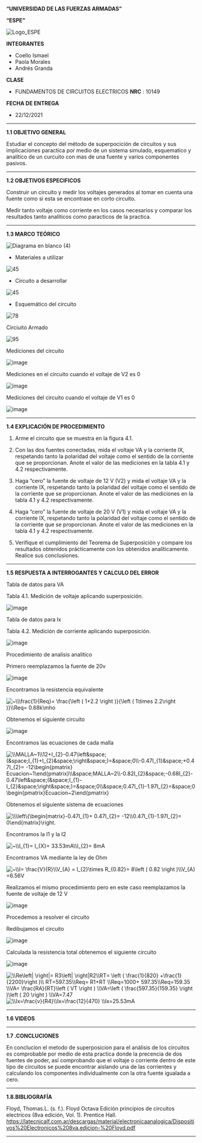 **“UNIVERSIDAD DE LAS FUERZAS ARMADAS”**

**“ESPE”**

![Logo_ESPE](https://user-images.githubusercontent.com/93800511/140828546-04ee2765-180c-4e68-84cf-8bca73c21c5f.png)

**INTEGRANTES**
* Coello Ismael 
* Paola Morales 
* Andrés Granda
 
**CLASE**
* FUNDAMENTOS DE CIRCUITOS ELECTRICOS **NRC** : 10149

**FECHA DE ENTREGA**
* 22/12/2021
--------------------------------------------------------------------------------------------------------------------------------------------------------------------------------

**1.1 OBJETIVO GENERAL**

Estudiar el concepto del método de superpocición de circuitos y sus implicaciones paractica por medio de un sistema simulado, esquematico y analítico de un curcuito con mas de una fuente y varios componentes pasivos. 

--------------------------------------------------------------------------------------------------------------------------------------------------------------------------------

**1.2 OBJETIVOS ESPECIFICOS**

Construir un circuito y medir los voltajes generados al tomar en cuenta una fuente como si esta se encontrase en corto circuito.

Medir tanto voltaje como corriente en los casos necesarios y comparar los resultados tanto analiticos como paracticos de la practica.

--------------------------------------------------------------------------------------------------------------------------------------------------------------------------------

**1.3 MARCO TEÓRICO**

![Diagrama en blanco (4)](https://user-images.githubusercontent.com/93800511/147184271-ce008cf3-a28f-4638-9cbf-5f8badd2e48d.png)

* Materiales a utilizar

![45](https://user-images.githubusercontent.com/93800511/147148540-4c625ba5-a153-406e-9326-11f1f0a0effe.png)

* Circuito a desarrollar

![45](https://user-images.githubusercontent.com/93800511/147148692-ce09e4d6-3f21-4443-b846-2572b9353837.png)

* Esquemático del circuito 

![78](https://user-images.githubusercontent.com/93800511/147150848-dee73b58-4653-4076-b92d-3787d8957f14.png)

Circiuito Armado 

![95](https://user-images.githubusercontent.com/93800511/147153300-d8392b79-6747-4af6-a266-dc9b7e05436b.jpg)

Mediciones del circuito

![image](https://user-images.githubusercontent.com/93835587/147166275-387c44a7-804f-443a-80ef-e2cae2a4781c.png)


Mediciones en el circuito cuando el voltaje de V2 es 0

![image](https://user-images.githubusercontent.com/93835587/147160500-345cacff-354b-4c37-a968-74f45de09775.png)

Mediciones del circuito cuando el voltaje de V1 es 0

![image](https://user-images.githubusercontent.com/93835587/147160075-c2be73e0-dedb-478f-bbc8-d3200239bbd6.png)

--------------------------------------------------------------------------------------------------------------------------------------------------------------------------------

**1.4 EXPLICACIÓN DE PROCEDIMIENTO**

1. Arme el circuito que se muestra en la figura 4.1.

2. Con las dos fuentes conectadas, mida el voltaje VA y la corriente IX, respetando
tanto la polaridad del voltaje como el sentido de la corriente que se proporcionan. Anote
el valor de las mediciones en la tabla 4.1 y 4.2 respectivamente.

3. Haga “cero” la fuente de voltaje de 12 V (V2) y mida el voltaje VA y la corriente
IX, respetando tanto la polaridad del voltaje como el sentido de la corriente que se
proporcionan. Anote el valor de las mediciones en la tabla 4.1 y 4.2 respectivamente.

4. Haga “cero” la fuente de voltaje de 20 V (V1) y mida el voltaje VA y la corriente
IX, respetando tanto la polaridad del voltaje como el sentido de la corriente que se
proporcionan. Anote el valor de las mediciones en la tabla 4.1 y 4.2 respectivamente.

5. Verifique el cumplimiento del Teorema de Superposición y compare los
resultados obtenidos prácticamente con los obtenidos analíticamente. Realice sus
conclusiones.


--------------------------------------------------------------------------------------------------------------------------------------------------------------------------------

**1.5 RESPUESTA A INTERROGANTES Y CALCULO DEL ERROR**


Tabla de datos para VA

Tabla 4.1. Medición de voltaje aplicando superposición.

![image](https://user-images.githubusercontent.com/93835587/147249980-6f84fa8c-b726-4888-b6a5-63d4c0953a34.png)


Tabla de datos para Ix

Tabla 4.2. Medición de corriente aplicando superposición.

![image](https://user-images.githubusercontent.com/93835587/147250025-a0a36357-f0cf-47b0-90e4-e21f9b567fc2.png)


Procedimiento de analisis analitico

 Primero reemplazamos la fuente de 20v
 
 ![image](https://user-images.githubusercontent.com/93835587/147170994-910734ac-0654-49d8-aed9-f6681c1806bc.png)

Encontramos la resistencia equivalente

<img src="https://latex.codecogs.com/svg.image?~\\\frac{1}{Req}=&space;\frac{\left&space;(&space;1&plus;2.2&space;\right&space;)}{\left&space;(&space;&space;&space;1\times&space;2.2\right&space;)}\\Req=&space;0.68k\mho&space;&space;" title="~\\\frac{1}{Req}= \frac{\left ( 1+2.2 \right )}{\left ( 1\times 2.2\right )}\\Req= 0.68k\mho " />

Obtenemos el siguiente circuito

![image](https://user-images.githubusercontent.com/93835587/147172082-5b068491-8fe2-435c-82f9-423a18daa224.png)


Encontramos las ecuaciones de cada malla 

<img src="https://latex.codecogs.com/svg.image?\\MALLA~1\\12&plus;I_{2}-0.47\left&space;(&space;I_{1}&plus;I_{2}&space;\right&space;)=&space;0\\-0.47I_{1}&space;&plus;0.47I_{2}=&space;-12\begin{pmatrix}&space;Ecuacion~1\end{pmatrix}\\&space;MALLA~2\\-0.82I_{2}&space;-0.68I_{2}-0.47\left&space;(&space;I_{1}-I_{2}&space;\right&space;)=&space;0\\&space;0.47I_{1}-1.97I_{2}=&space;0\begin{pmatrix}Ecuacion~2\end{pmatrix}" title="\\MALLA~1\\12+I_{2}-0.47\left&space;(&space;I_{1}+I_{2}&space;\right&space;)=&space;0\\-0.47I_{1}&space;+0.47I_{2}= -12\begin{pmatrix} Ecuacion~1\end{pmatrix}\\&space;MALLA~2\\-0.82I_{2}&space;-0.68I_{2}-0.47\left&space;(&space;I_{1}-I_{2}&space;\right&space;)=&space;0\\&space;0.47I_{1}-1.97I_{2}=&space;0\begin{pmatrix}Ecuacion~2\end{pmatrix}" />

Obtenemos el siguiente sistema de ecuaciones 

<img src="https://latex.codecogs.com/svg.image?\\\left\{\begin{matrix}-0.47I_{1}&plus;&space;0.47I_{2}=&space;-12\\0.47I_{1}-1.97I_{2}=&space;0\end{matrix}\right." title="\\\left\{\begin{matrix}-0.47I_{1}+ 0.47I_{2}= -12\\0.47I_{1}-1.97I_{2}= 0\end{matrix}\right." />

Encontramos la I1 y la I2

<img src="https://latex.codecogs.com/svg.image?~\\I_{1}=&space;I_{X}=&space;33.53mA\\I_{2}=&space;8mA" title="~\\I_{1}= I_{X}= 33.53mA\\I_{2}= 8mA" />

Encontramos VA mediante la ley de Ohm

<img src="https://latex.codecogs.com/svg.image?~\\I=&space;\frac{V}{R}\\V_{A}&space;=&space;I_{2}\times&space;R_{0.82}=&space;8\left&space;(&space;0.82&space;\right&space;)\\V_{A}&space;=6.56V&space;" title="~\\I= \frac{V}{R}\\V_{A} = I_{2}\times R_{0.82}= 8\left ( 0.82 \right )\\V_{A} =6.56V " />

Realizamos el mismo procedimiento pero en este caso reemplazamos la fuente de voltaje de 12 V 

![image](https://user-images.githubusercontent.com/93835587/147174272-0bf3112a-1c1b-458f-833e-ef1a2afd19d8.png)

Procedemos a resolver el circuito 

Redibujamos el circuito 

![image](https://user-images.githubusercontent.com/93835587/147174508-514c2099-0434-4e80-a424-f49f44527b14.png)
 
 Calculada la resistencia total obtenemos el siguiente circuito
 
 ![image](https://user-images.githubusercontent.com/93835587/147174904-59512170-c8e4-4a59-9ed7-141a05853439.png)



<img src="https://latex.codecogs.com/svg.image?\\Re\left|&space;\right|=&space;R3\left|&space;\right|R2\\RT=&space;\left&space;(&space;\frac{1}{820}&space;&plus;\frac{1}{2200}\right&space;)\\&space;RT=597.35\\Req=&space;R1&plus;RT&space;\\Req=1000&plus;&space;597.35\\Req=159.35&space;\\VA=&space;\frac{RA}{RT}\left&space;(&space;VT&space;\right&space;)&space;\\VA=\left&space;(&space;\frac{597.35}{159.35}&space;\right&space;)\left&space;(&space;20&space;\right&space;)&space;\\VA=7.47&space;" title="\\Re\left| \right|= R3\left| \right|R2\\RT= \left ( \frac{1}{820} +\frac{1}{2200}\right )\\ RT=597.35\\Req= R1+RT \\Req=1000+ 597.35\\Req=159.35 \\VA= \frac{RA}{RT}\left ( VT \right ) \\VA=\left ( \frac{597.35}{159.35} \right )\left ( 20 \right ) \\VA=7.47 " />

<img src="https://latex.codecogs.com/svg.image?\\Ix=\frac{v}{R4}\\Ix=\frac{12}{470}&space;\\Ix=25.53mA&space;" title="\\Ix=\frac{v}{R4}\\Ix=\frac{12}{470} \\Ix=25.53mA " />



--------------------------------------------------------------------------------------------------------------------------------------------------------------------------------

**1.6 VIDEOS**

--------------------------------------------------------------------------------------------------------------------------------------------------------------------------------

**1.7 .CONCLUCIONES**

En conclucion el metodo de superposicion para el análisis de los circuitos es comprobable por medio de esta practica donde la precencia de dos fuentes de poder, así comprobando que el voltaje o corriente dentro de este tipo de circuitos se puede encontrar aislando una de las corrientes y calculando los componentes individualmente con la otra fuente igualada a cero. 

--------------------------------------------------------------------------------------------------------------------------------------------------------------------------------

**1.8.BIBLIOGRAFÍA**

Floyd, Thomas.L. (s. f.). Floyd Octava Edición principios de circuitos electricos (8va edición, Vol. 1). Prentice Hall. https://latecnicalf.com.ar/descargas/material/electronicaanalogica/Dispositivos%20Electronicos%208va.edicion-%20Floyd.pdf

--------------------------------------------------------------------------------------------------------------------------------------------------------------------------------
